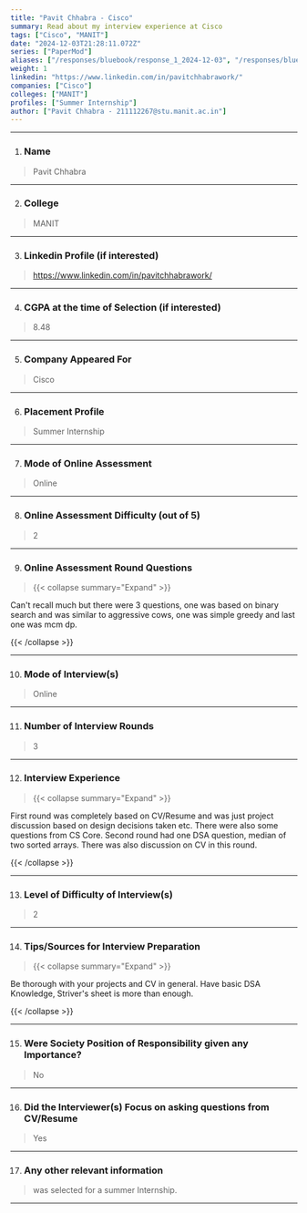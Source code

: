 ```yaml
---
title: "Pavit Chhabra - Cisco"
summary: Read about my interview experience at Cisco
tags: ["Cisco", "MANIT"]
date: "2024-12-03T21:28:11.072Z"
series: ["PaperMod"]
aliases: ["/responses/bluebook/response_1_2024-12-03", "/responses/bluebook/pavit-chhabra-cisco"]
weight: 1
linkedin: "https://www.linkedin.com/in/pavitchhabrawork/"
companies: ["Cisco"]
colleges: ["MANIT"]
profiles: ["Summer Internship"]
author: ["Pavit Chhabra - 211112267@stu.manit.ac.in"]
---
```

---
1. ### Name

> Pavit Chhabra

---

2. ### College

> MANIT

---

3. ### Linkedin Profile (if interested)

> https://www.linkedin.com/in/pavitchhabrawork/

---

4. ### CGPA at the time of Selection (if interested) 

> 8.48

---

5. ### Company Appeared For

> Cisco

---

6. ### Placement Profile

> Summer Internship

---

7. ### Mode of Online Assessment

> Online

---

8. ### Online Assessment Difficulty (out of 5)

> 2

---

9. ### Online Assessment Round Questions

> {{< collapse summary="Expand" >}}

Can't recall much but there were 3 questions, one was based on binary search and was similar to aggressive cows, one was simple greedy and last one was mcm dp.

{{< /collapse >}}

---

10. ### Mode of Interview(s)

> Online

---

11. ### Number of Interview Rounds

> 3

---

12. ### Interview Experience

> {{< collapse summary="Expand" >}}

First round was completely based on CV/Resume and was just project discussion based on design decisions taken etc. There were also some questions from CS Core.
Second round had one DSA question, median of two sorted arrays. There was also discussion on CV in this round.

{{< /collapse >}}

---

13. ### Level of Difficulty of Interview(s)

> 2

---

14. ### Tips/Sources for Interview Preparation

> {{< collapse summary="Expand" >}}

Be thorough with your projects and CV in general.
Have basic DSA Knowledge, Striver's sheet is more than enough.

{{< /collapse >}}

---

15. ### Were Society Position of Responsibility given any Importance?

> No

---

16. ### Did the Interviewer(s) Focus on asking questions from CV/Resume

> Yes

---

17. ### Any other relevant information

> was selected for a summer Internship.

---

